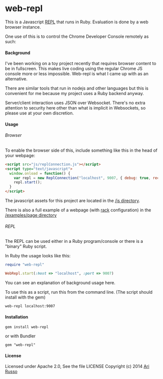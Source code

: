 # web-repl
    
This is a Javascript [REPL](http://en.wikipedia.org/wiki/Read%E2%80%93eval%E2%80%93print_loop) that runs in Ruby.  Evaluation is done by a web browser instance.

One use of this is to control the Chrome Developer Console remotely as such:

#### Background

I've been working on a toy project recently that requires browser content to be in fullscreen.  This makes live coding using the regular Chrome JS console more or less impossible.  Web-repl is what I came up with as an alternative.

There are similar tools that run in nodejs and other languages but this is convenient for me because my project uses a Ruby backend anyway.

Server/client interaction uses JSON over Websocket. There's no extra attention to security here other than what is implicit in Websockets, so please use at your own discretion.  

#### Usage

###### Browser

To enable the browser side of this, include something like this in the head of your webpage:

```html
<script src="js/replConnection.js"></script>
<script type="text/javascript">
  window.onload = function() {
    var repl = new ReplConnection("localhost", 9007, { debug: true, reconnect: true });
    repl.start();
  }
</script>
```

The javascript assets for this project are located in the [/js directory](https://github.com/arirusso/web-repl/tree/master/js).

There is also a full example of a webpage (with [rack](http://rack.github.io/) configuration) in the [/examples/page directory](https://github.com/arirusso/web-repl/tree/master/examples/page)

###### REPL

The REPL can be used either in a Ruby program/console or there is a "binary" Ruby script.

In Ruby the usage looks like this:

```ruby
require "web-repl"

WebRepl.start(:host => "localhost", :port => 9007)
```

You can see an explanation of background usage here.

To use this as a script, run this from the command line.  (The script should install with the gem)

    web-repl localhost:9007
    
#### Installation

    gem install web-repl
    
or with Bundler

    gem "web-repl"

#### License

Licensed under Apache 2.0, See the file LICENSE
Copyright (c) 2014 [Ari Russo](http://arirusso.com) 

